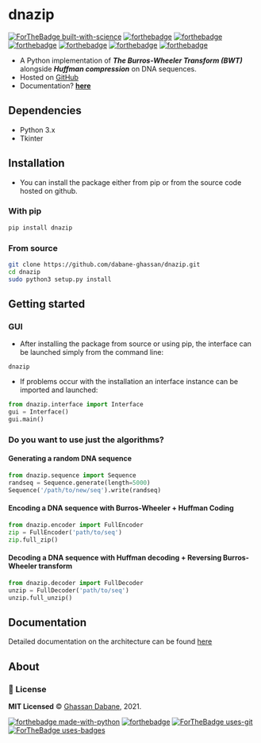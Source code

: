# dnazip

[![ForTheBadge built-with-science](http://ForTheBadge.com/images/badges/built-with-science.svg)](https://GitHub.com/Naereen/)
[![forthebadge](https://forthebadge.com/images/badges/powered-by-coffee.svg)](https://forthebadge.com)
[![forthebadge](https://forthebadge.com/images/badges/powered-by-black-magic.svg)](https://forthebadge.com)
[![forthebadge](https://forthebadge.com/images/badges/uses-brains.svg)](https://forthebadge.com)
[![forthebadge](https://forthebadge.com/images/badges/built-with-grammas-recipe.svg)](https://forthebadge.com)
[![forthebadge](https://forthebadge.com/images/badges/ctrl-c-ctrl-v.svg)](https://forthebadge.com)
[![forthebadge](https://forthebadge.com/images/badges/winter-is-coming.svg)](https://forthebadge.com)

- A Python implementation of ***The Burros-Wheeler Transform (BWT)*** alongside ***Huffman compression*** on DNA sequences.
- Hosted on [GitHub](https://github.com/dabane-ghassan/dnazip)
- Documentation? [**here**]()

## Dependencies

- Python 3.x 
- Tkinter

## Installation

- You can install the package either from pip or from the source code hosted on github.

### With pip

```bash
pip install dnazip
```

### From source

```bash
git clone https://github.com/dabane-ghassan/dnazip.git
cd dnazip
sudo python3 setup.py install
```

## Getting started

### GUI

- After installing the package from source or using pip, the interface can be launched simply from the command line:
```
dnazip
```
- If problems occur with the installation an interface instance can be imported and launched:
```python
from dnazip.interface import Interface
gui = Interface()
gui.main()
```

### Do you want to use just the algorithms?

#### Generating a random DNA sequence

```python
from dnazip.sequence import Sequence
randseq = Sequence.generate(length=5000)
Sequence('/path/to/new/seq').write(randseq)
```
#### Encoding a DNA sequence with Burros-Wheeler + Huffman Coding

```python
from dnazip.encoder import FullEncoder
zip = FullEncoder('path/to/seq')
zip.full_zip()
```

#### Decoding a DNA sequence with Huffman decoding + Reversing Burros-Wheeler transform

```python
from dnazip.decoder import FullDecoder
unzip = FullDecoder('path/to/seq')
unzip.full_unzip()
```

## Documentation

Detailed documentation on the architecture can be found [here](https://dabane-ghassan.github.io/dnazip)

## About

### :scroll: License 
**MIT Licensed** © [Ghassan Dabane](https://github.com/dabane-ghassan), 2021.

[![forthebadge made-with-python](http://ForTheBadge.com/images/badges/made-with-python.svg)](https://www.python.org/)
[![forthebadge](https://forthebadge.com/images/badges/made-with-markdown.svg)](https://forthebadge.com)
[![ForTheBadge uses-git](http://ForTheBadge.com/images/badges/uses-git.svg)](https://GitHub.com/)
[![ForTheBadge uses-badges](http://ForTheBadge.com/images/badges/uses-badges.svg)](http://ForTheBadge.com)
